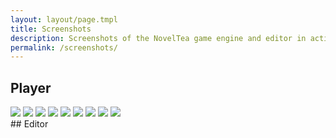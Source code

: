 ```yaml
---
layout: layout/page.tmpl
title: Screenshots
description: Screenshots of the NovelTea game engine and editor in action.
permalink: /screenshots/
---
```

## Player
<div id="screenshots">
<a href="{{ site.base_url }}/img/screenshots/0.png" data-featherlight><img src="{{ site.base_url }}/img/screenshots/thumb/0.png" /></a>
<a href="{{ site.base_url }}/img/screenshots/1.png" data-featherlight><img src="{{ site.base_url }}/img/screenshots/thumb/1.png" /></a>
<a href="{{ site.base_url }}/img/screenshots/2.png" data-featherlight><img src="{{ site.base_url }}/img/screenshots/thumb/2.png" /></a>
<a href="{{ site.base_url }}/img/screenshots/3.png" data-featherlight><img src="{{ site.base_url }}/img/screenshots/thumb/3.png" /></a>
<a href="{{ site.base_url }}/img/screenshots/4.png" data-featherlight><img src="{{ site.base_url }}/img/screenshots/thumb/4.png" /></a>
<a href="{{ site.base_url }}/img/screenshots/5.png" data-featherlight><img src="{{ site.base_url }}/img/screenshots/thumb/5.png" /></a>
<a href="{{ site.base_url }}/img/screenshots/6.png" data-featherlight><img src="{{ site.base_url }}/img/screenshots/thumb/6.png" /></a>
<a href="{{ site.base_url }}/img/screenshots/7.png" data-featherlight><img src="{{ site.base_url }}/img/screenshots/thumb/7.png" /></a>
<a href="{{ site.base_url }}/img/screenshots/8.png" data-featherlight><img src="{{ site.base_url }}/img/screenshots/thumb/8.png" /></a>
</div>
## Editor